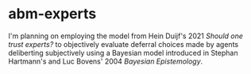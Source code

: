 # abm-experts

I'm planning on employing the model from Hein Duijf's 2021 *Should one trust experts?* to objectively evaluate deferral choices made by agents deliberting subjectively using a Bayesian model introduced in Stephan Hartmann's and Luc Bovens' 2004 *Bayesian Epistemology*.
